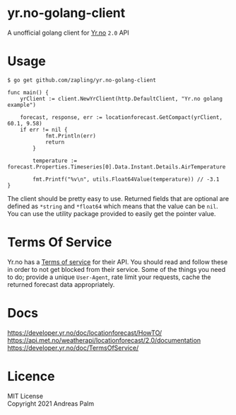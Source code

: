 # yr.no-golang-client

A unofficial golang client for [Yr.no](https://www.yr.no/) `2.0` API

# Usage

```
$ go get github.com/zapling/yr.no-golang-client
```

```golang
func main() {
	yrClient := client.NewYrClient(http.DefaultClient, "Yr.no golang example")

	forecast, response, err := locationforecast.GetCompact(yrClient, 60.1, 9.58)
	if err != nil {
        	fmt.Println(err)
        	return
    	}

    	temperature := forecast.Properties.Timeseries[0].Data.Instant.Details.AirTemperature

    	fmt.Printf("%v\n", utils.Float64Value(temperature)) // -3.1
}
```
The client should be pretty easy to use. Returned fields that are optional are defined as `*string` and `*float64` which means that the value can be `nil`. You can use the utility package provided to easily get the pointer value.

# Terms Of Service

Yr.no has a [Terms of service](https://developer.yr.no/doc/TermsOfService/) for their API. You should read and follow these in order to not get blocked from their service. Some of the things you need to do; provide a unique `User-Agent`, rate limit your requests, cache the returned forecast data appropriately.

# Docs

https://developer.yr.no/doc/locationforecast/HowTO/  
https://api.met.no/weatherapi/locationforecast/2.0/documentation  
https://developer.yr.no/doc/TermsOfService/

# Licence

MIT License  
Copyright 2021 Andreas Palm
